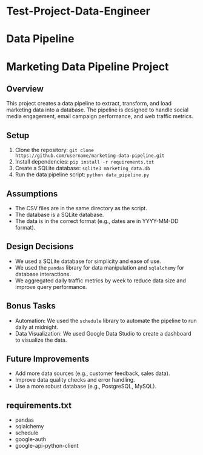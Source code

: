 # Test-Project-Data-Engineer
# Data Pipeline

# Marketing Data Pipeline Project

## Overview

This project creates a data pipeline to extract, transform, and load marketing data into a database. The pipeline is designed to handle social media engagement, email campaign performance, and web traffic metrics.

## Setup

1. Clone the repository: `git clone https://github.com/username/marketing-data-pipeline.git`
2. Install dependencies: `pip install -r requirements.txt`
3. Create a SQLite database: `sqlite3 marketing_data.db`
4. Run the data pipeline script: `python data_pipeline.py`

## Assumptions

* The CSV files are in the same directory as the script.
* The database is a SQLite database.
* The data is in the correct format (e.g., dates are in YYYY-MM-DD format).

## Design Decisions

* We used a SQLite database for simplicity and ease of use.
* We used the `pandas` library for data manipulation and `sqlalchemy` for database interactions.
* We aggregated daily traffic metrics by week to reduce data size and improve query performance.

## Bonus Tasks

* Automation: We used the `schedule` library to automate the pipeline to run daily at midnight.
* Data Visualization: We used Google Data Studio to create a dashboard to visualize the data.

## Future Improvements

* Add more data sources (e.g., customer feedback, sales data).
* Improve data quality checks and error handling.
* Use a more robust database (e.g., PostgreSQL, MySQL).

## requirements.txt

* pandas
* sqlalchemy
* schedule
* google-auth
* google-api-python-client
